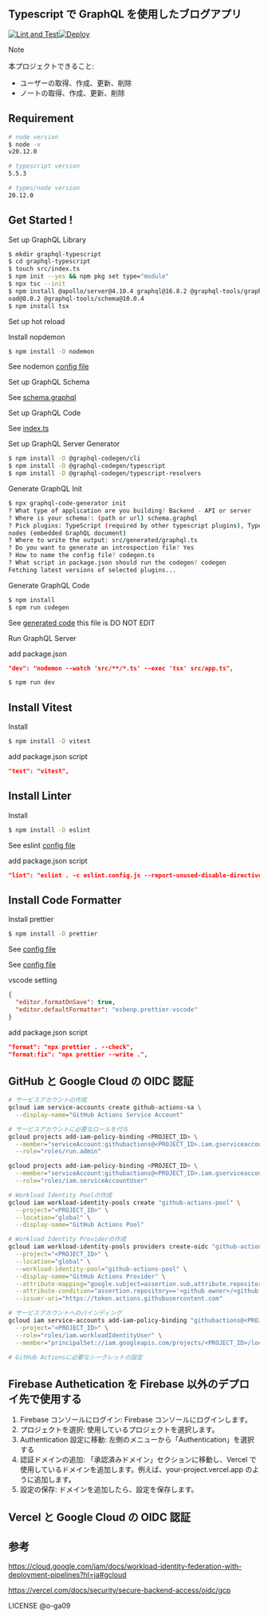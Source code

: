## Typescript で GraphQL を使用したブログアプリ

[![Lint and Test](https://github.com/o-ga09/graphql-typescript/actions/workflows/lint_and_test.yml/badge.svg)](https://github.com/o-ga09/graphql-typescript/actions/workflows/lint_and_test.yml)[![Deploy](https://github.com/o-ga09/graphql-typescript/actions/workflows/deploy.yml/badge.svg)](https://github.com/o-ga09/graphql-typescript/actions/workflows/deploy.yml)

> [!NOTE]
> 本プロジェクトできること:
>
> - ユーザーの取得、作成、更新、削除
> - ノートの取得、作成、更新、削除

## Requirement

```bash
# node version
$ node -v
v20.12.0

# typescript version
5.5.3

# types/node version
20.12.0
```

## Get Started !

Set up GraphQL Library

```bash
$ mkdir graphql-typescript
$ cd graphql-typescript
$ touch src/index.ts
$ npm init --yes && npm pkg set type="module"
$ npx tsc --init
$ npm install @apollo/server@4.10.4 graphql@16.8.2 @graphql-tools/graphql-file-loader@8.0.1 @graphql-tools/l
oad@8.0.2 @graphql-tools/schema@10.0.4
$ npm install tsx
```

Set up hot reload

Install nopdemon

```bash
$ npm install -D nodemon
```

See nodemon [config file](./nodemon.json)

Set up GraphQL Schema

See [schema.graphql](./schema.graphql)

Set up GraphQL Code

See [index.ts](src/index.ts)

Set up GraphQL Server Generator

```bash
$ npm install -D @graphql-codegen/cli
$ npm install -D @graphql-codegen/typescript
$ npm install -D @graphql-codegen/typescript-resolvers
```

Generate GraphQL Init

```bash
$ npx graphql-code-generator init
? What type of application are you building? Backend - API or server
? Where is your schema?: (path or url) schema.graphql
? Pick plugins: TypeScript (required by other typescript plugins), TypeScript Resolvers (strongly typed resolve functions), TypeScript GraphQL document
nodes (embedded GraphQL document)
? Where to write the output: src/generated/graphql.ts
? Do you want to generate an introspection file? Yes
? How to name the config file? codegen.ts
? What script in package.json should run the codegen? codegen
Fetching latest versions of selected plugins...
```

Generate GraphQL Code

```bash
$ npm install
$ npm run codegen
```

See [generated code](./generated/types.ts)
this file is DO NOT EDIT

Run GraphQL Server

add package.json

```json
"dev": "nodemon --watch 'src/**/*.ts' --exec 'tsx' src/app.ts",
```

```bash
$ npm run dev
```

## Install Vitest

Install

```bash
$ npm install -D vitest
```

add package.json script

```json
"test": "vitest",
```

## Install Linter

Install

```bash
$ npm install -D eslint
```

See eslint [config file](./eslint.config.js)

add package.json script

```json
"lint": "eslint . -c eslint.config.js --report-unused-disable-directives --max-warnings 0",
```

## Install Code Formatter

Install prettier

```bash
$ npm install -D prettier
```

See [config file](./.prettierrc)

See [config file](./.prettierignore)

vscode setting

```json
{
  "editor.formatOnSave": true,
  "editor.defaultFormatter": "esbenp.prettier-vscode"
}
```

add package.json script

```json
"format": "npx prettier . --check",
"format:fix": "npx prettier --write .",
```

## GitHub と Google Cloud の OIDC 認証

```bash
# サービスアカウントの作成
gcloud iam service-accounts create github-actions-sa \
  --display-name="GitHub Actions Service Account"

# サービスアカウントに必要なロールを付与
gcloud projects add-iam-policy-binding <PROJECT_ID> \
  --member="serviceAccount:githubactions@<PROJECT_ID>.iam.gserviceaccount.com" \
  --role="roles/run.admin"

gcloud projects add-iam-policy-binding <PROJECT_ID> \
  --member="serviceAccount:githubactions@<PROJECT_ID>.iam.gserviceaccount.com" \
  --role="roles/iam.serviceAccountUser"

# Workload Identity Poolの作成
gcloud iam workload-identity-pools create "github-actions-pool" \
  --project="<PROJECT_ID>" \
  --location="global" \
  --display-name="GitHub Actions Pool"

# Workload Identity Providerの作成
gcloud iam workload-identity-pools providers create-oidc "github-actions-provider" \
  --project="<PROJECT_ID>" \
  --location="global" \
  --workload-identity-pool="github-actions-pool" \
  --display-name="GitHub Actions Provider" \
  --attribute-mapping="google.subject=assertion.sub,attribute.repository=assertion.repository" \
  --attribute-condition="assertion.repository=='<github owner>/<github repo>'" \
  --issuer-uri="https://token.actions.githubusercontent.com"

# サービスアカウントへのバインディング
gcloud iam service-accounts add-iam-policy-binding "githubactions@<PROJECT_ID>.iam.gserviceaccount.com" \
  --project="<PROJECT_ID>" \
  --role="roles/iam.workloadIdentityUser" \
  --member="principalSet://iam.googleapis.com/projects/<PROJECT_ID>/locations/global/workloadIdentityPools/github-actions-pool/attribute.repository/<github owner>/<github repo>"

# GitHub Actionsに必要なシークレットの設定

```

## Firebase Authetication を Firebase 以外のデプロイ先で使用する

1. Firebase コンソールにログイン: Firebase コンソールにログインします。
2. プロジェクトを選択: 使用しているプロジェクトを選択します。
3. Authentication 設定に移動: 左側のメニューから「Authentication」を選択する
4. 認証ドメインの追加: 「承認済みドメイン」セクションに移動し、Vercel で使用しているドメインを追加します。例えば、your-project.vercel.app のように追加します。
5. 設定の保存: ドメインを追加したら、設定を保存します。

## Vercel と Google Cloud の OIDC 認証

## 参考

https://cloud.google.com/iam/docs/workload-identity-federation-with-deployment-pipelines?hl=ja#gcloud

https://vercel.com/docs/security/secure-backend-access/oidc/gcp

LICENSE @o-ga09
